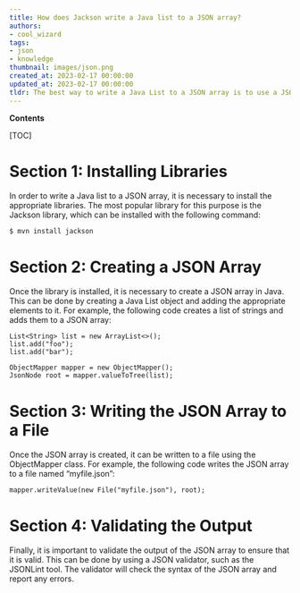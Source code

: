 ```yaml
---
title: How does Jackson write a Java list to a JSON array?
authors:
- cool_wizard
tags:
- json
- knowledge
thumbnail: images/json.png
created_at: 2023-02-17 00:00:00
updated_at: 2023-02-17 00:00:00
tldr: The best way to write a Java List to a JSON array is to use a JSON library such as Gson or Jackson to serialize the List into a JSON string.
---
```


**Contents**

[TOC]

# Section 1: Installing Libraries

In order to write a Java list to a JSON array, it is necessary to install the appropriate libraries. The most popular library for this purpose is the Jackson library, which can be installed with the following command:

```
$ mvn install jackson
```

# Section 2: Creating a JSON Array

Once the library is installed, it is necessary to create a JSON array in Java. This can be done by creating a Java List object and adding the appropriate elements to it. For example, the following code creates a list of strings and adds them to a JSON array:

```
List<String> list = new ArrayList<>();
list.add("foo");
list.add("bar");

ObjectMapper mapper = new ObjectMapper();
JsonNode root = mapper.valueToTree(list);
```

# Section 3: Writing the JSON Array to a File

Once the JSON array is created, it can be written to a file using the ObjectMapper class. For example, the following code writes the JSON array to a file named “myfile.json”:

```
mapper.writeValue(new File("myfile.json"), root);
```

# Section 4: Validating the Output

Finally, it is important to validate the output of the JSON array to ensure that it is valid. This can be done by using a JSON validator, such as the JSONLint tool. The validator will check the syntax of the JSON array and report any errors.
